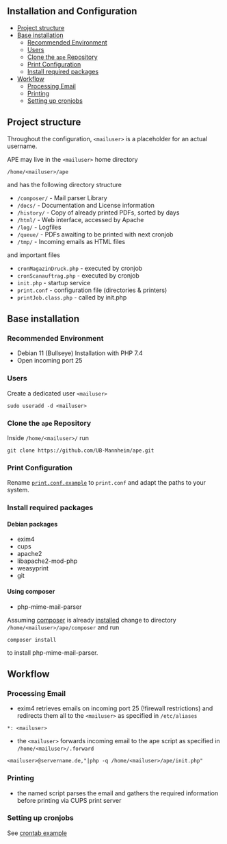 Installation and Configuration
------------------------------

<!-- BEGIN-MARKDOWN-TOC -->
* [Project structure](#project-structure)
* [Base installation](#base-installation)
	* [Recommended Environment](#recommended-environment)
	* [Users](#users)
	* [Clone the `ape` Repository](#clone-the-ape-repository)
	* [Print Configuration](#print-configuration)
	* [Install required packages](#install-required-packages)
* [Workflow](#workflow)
	* [Processing Email](#processing-email)
	* [Printing](#printing)
	* [Setting up cronjobs](#setting-up-cronjobs)

<!-- END-MARKDOWN-TOC -->

## Project structure

Throughout the configuration, `<mailuser>` is a placeholder for an
actual username.

APE may live in the `<mailuser>` home directory

`/home/<mailuser>/ape`

and has the following directory structure

* `/composer/`    -   Mail parser Library
* `/docs/`        -   Documentation and License information
* `/history/`     -   Copy of already printed PDFs, sorted by days
* `/html/`        -   Web interface, accessed by Apache
* `/log/`         -   Logfiles
* `/queue/`       -   PDFs awaiting to be printed with next cronjob
* `/tmp/`         -   Incoming emails as HTML files

and important files

* `cronMagazinDruck.php`  -   executed by cronjob
* `cronScanauftrag.php`   -   executed by cronjob
* `init.php`              -   startup service
* `print.conf`            -   configuration file (directories & printers)
* `printJob.class.php`    -   called by init.php

## Base installation

### Recommended Environment

- Debian 11 (Bullseye) Installation with PHP 7.4
- Open incoming port 25

### Users

Create a dedicated user `<mailuser>`

```
sudo useradd -d <mailuser>
```

### Clone the `ape` Repository
Inside `/home/<mailuser>/` run

```
git clone https://github.com/UB-Mannheim/ape.git
```

### Print Configuration

Rename [`print.conf.example`](./print.conf.example) to `print.conf`
and adapt the paths to your system.

### Install required packages

#### Debian packages

- exim4
- cups
- apache2
- libapache2-mod-php
- weasyprint
- git

#### Using composer
- php-mime-mail-parser

Assuming [composer](https://getcomposer.org) is already 
[installed](https://getcomposer.org/doc/00-intro.md) change to 
directory `/home/<mailuser>/ape/composer` and run

```
composer install
```

to install php-mime-mail-parser.

## Workflow

### Processing Email
- exim4 retrieves emails on incoming port 25 (!firewall restrictions)
  and redirects them all to the `<mailuser>` as specified in `/etc/aliases`

```
*: <mailuser>
```

- the `<mailuser>` forwards incoming email to the ape script as specified
  in `/home/<mailuser>/.forward`

```
<mailuser>@servername.de,"|php -q /home/<mailuser>/ape/init.php"
```

### Printing

- the named script parses the email and gathers the required
  information before printing via CUPS print server

### Setting up cronjobs

See [crontab example](./examples/config/crontab.debian)

